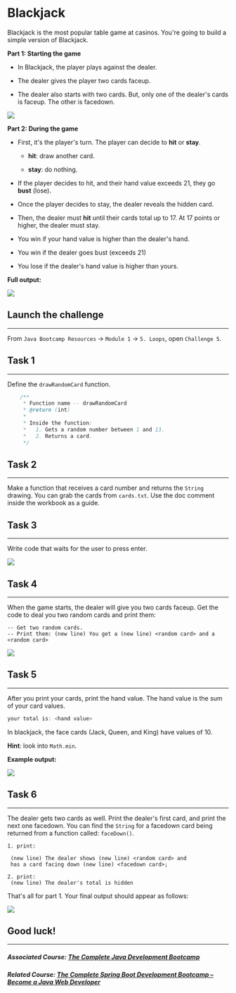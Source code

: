 # Blackjack

Blackjack is the most popular table game at casinos. You're going to build a simple version of Blackjack.

**Part 1: Starting the game**

-   In Blackjack, the player plays against the dealer.

-   The dealer gives the player two cards faceup.

-   The dealer also starts with two cards. But, only one of the dealer's cards is faceup. The other is facedown.

![](https://firebasestorage.googleapis.com/v0/b/learnthepart-75aed.appspot.com/o/images%2F49d4c97e-1a8e-4a9a-bd2a-030102212f91?alt=media&token=727ec955-62e1-4cfc-b074-07022eec4730)

**Part 2: During the game**

-   First, it's the player's turn. The player can decide to **hit** or **stay**.

    -   **hit**: draw another card.

    -   **stay**: do nothing.

-   If the player decides to hit, and their hand value exceeds 21, they go **bust** (lose).

-   Once the player decides to stay, the dealer reveals the hidden card.

-   Then, the dealer must **hit** until their cards total up to 17. At 17 points or higher, the dealer must stay.

-   You win if your hand value is higher than the dealer's hand.

-   You win if the dealer goes bust (exceeds 21)

-   You lose if the dealer's hand value is higher than yours.

**Full output:**

![](https://firebasestorage.googleapis.com/v0/b/learnthepart-75aed.appspot.com/o/images%2Fc81f4e58-142d-4747-8a98-c363480dcf07?alt=media&token=eaedf962-f3aa-4089-9f36-213562e1158a)

## Launch the challenge
--------------------

From `Java Bootcamp Resources` -> `Module 1` -> `5. Loops`, open `Challenge 5`.

## Task 1
------
Define the `drawRandomCard` function.

```java
    /**
     * Function name -- drawRandomCard
     * @return (int)
     *
     * Inside the function:
     *   1. Gets a random number between 1 and 13.
     *   2. Returns a card.
     */
```

## Task 2
------

Make a function that receives a card number and returns the `String` drawing. You can grab the cards from `cards.txt`. Use the doc comment inside the workbook as a guide.

## Task 3
------

Write code that waits for the user to press enter.

![](https://firebasestorage.googleapis.com/v0/b/learnthepart-75aed.appspot.com/o/images%2F27a6512b-c2ca-4541-919f-1bfb6ef57539?alt=media&token=1896e076-78ba-4813-9a3d-4247a1ba85b1)

## Task 4
------

When the game starts, the dealer will give you two cards faceup. Get the code to deal you two random cards and print them:

```
-- Get two random cards.
-- Print them: (﻿new line﻿) You get a (﻿new line﻿) <random card> and a <random card>
```

![](https://firebasestorage.googleapis.com/v0/b/learnthepart-75aed.appspot.com/o/images%2F7b49ec9b-774c-43cc-8962-5788a71d5df9?alt=media&token=75ccec2e-370f-432b-874c-dad2148c8f3b)

## Task 5
------

After you print your cards, print the hand value. The hand value is the sum of your card values.

```java
your total is: <hand value>
```

In blackjack, the face cards (Jack, Queen, and King) have values of 10.

**Hint**: look into `Math.min`.

**Example output:**

![](https://firebasestorage.googleapis.com/v0/b/learnthepart-75aed.appspot.com/o/images%2Ff2f3655b-bbe9-4d1b-9657-51dbbf4549e3?alt=media&token=4d6b8516-8860-4931-b0f0-6741b7eeed6d)

## Task 6
------

The dealer gets two cards as well. Print the dealer's first card, and print the next one facedown. You can find the `String` for a facedown card being returned from a function called: `faceDown()`.

```
1. print:

 (﻿new line﻿) The dealer shows (﻿new line﻿) <random card> and
 has a card facing down (﻿new line﻿) <facedown card>﻿;

2. print:
 (﻿new line﻿) The dealer's total is hidden
```

That's all for part 1. Your final output should appear as follows:

![](https://firebasestorage.googleapis.com/v0/b/learnthepart-75aed.appspot.com/o/images%2F427749b6-4fd7-4cf3-824a-c72d6a28640c?alt=media&token=826ac8b9-47c9-42f5-9c31-f31312350f39)

## Good luck!
----------

##### Associated Course: [The Complete Java Development Bootcamp](https://udemy-redirect-app.herokuapp.com/java)
##### Related Course: [The Complete Spring Boot Development Bootcamp – Become a Java Web Developer](https://udemy-redirect-app.herokuapp.com/spring)